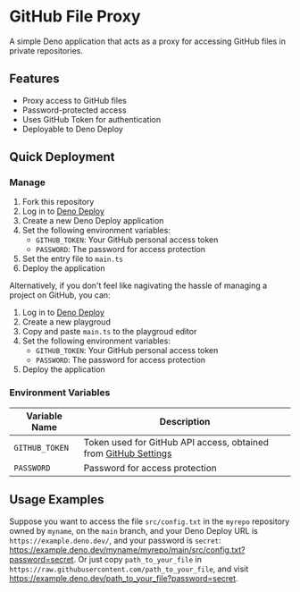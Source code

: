 # GitHub File Proxy

A simple Deno application that acts as a proxy for accessing GitHub files in private repositories.

## Features

- Proxy access to GitHub files
- Password-protected access
- Uses GitHub Token for authentication
- Deployable to Deno Deploy

## Quick Deployment
### Manage 
1. Fork this repository
2. Log in to [Deno Deploy](https://dash.deno.com/)
3. Create a new Deno Deploy application
4. Set the following environment variables:
   - `GITHUB_TOKEN`: Your GitHub personal access token
   - `PASSWORD`: The password for access protection
5. Set the entry file to `main.ts`
6. Deploy the application

Alternatively, if you don't feel like nagivating the hassle of managing a project on GitHub, you can:
1. Log in to [Deno Deploy](https://dash.deno.com/)
2. Create a new playgroud
3. Copy and paste `main.ts` to the playgroud editor
4. Set the following environment variables:
   - `GITHUB_TOKEN`: Your GitHub personal access token
   - `PASSWORD`: The password for access protection
5. Deploy the application



### Environment Variables

| Variable Name | Description |
|---------------|-------------|
| `GITHUB_TOKEN` | Token used for GitHub API access, obtained from [GitHub Settings](https://github.com/settings/tokens) |
| `PASSWORD` | Password for access protection |


## Usage Examples

Suppose you want to access the file `src/config.txt` in the `myrepo` repository owned by `myname`, on the `main` branch, and your Deno Deploy URL is `https://example.deno.dev/`, and your password is `secret`: https://example.deno.dev/myname/myrepo/main/src/config.txt?password=secret. Or just copy `path_to_your_file` in `https://raw.githubusercontent.com/path_to_your_file`, and visit https://example.deno.dev/path_to_your_file?password=secret.

